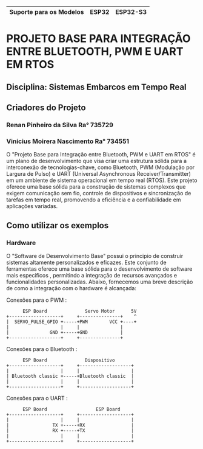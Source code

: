 | Suporte para os Modelos  | ESP32 | ESP32-S3 |
| ------------------------ | ----- | -------- |
# PROJETO BASE PARA INTEGRAÇÃO ENTRE BLUETOOTH, PWM E UART EM RTOS

## Disciplina: Sistemas Embarcos em Tempo Real 

## Criadores do Projeto
### Renan Pinheiro da Silva     Ra° 735729
### Vinicius Moirera Nascimento Ra° 734551

O "Projeto Base para Integração entre Bluetooth, PWM e UART em RTOS" é um plano de desenvolvimento que visa criar uma estrutura sólida para a interconexão de tecnologias-chave, como Bluetooth, PWM (Modulação por Largura de Pulso) e UART (Universal Asynchronous Receiver/Transmitter) em um ambiente de sistema operacional em tempo real (RTOS). Este projeto oferece uma base sólida para a construção de sistemas complexos que exigem comunicação sem fio, controle de dispositivos e sincronização de tarefas em tempo real, promovendo a eficiência e a confiabilidade em aplicações variadas.

## Como utilizar os exemplos

### Hardware


O "Software de Desenvolvimento Base" possui o principio de construir sistemas altamente personalizados e eficazes. Este conjunto de ferramentas oferece uma base sólida para o desenvolvimento de software mais especificos , permitindo a integração de recursos avançados e funcionalidades personalizadas. Abaixo, fornecemos uma breve descrição de como a integração com o hardware é alcançada:

Conexões para o PWM :

```
      ESP Board              Servo Motor      5V
+-------------------+     +---------------+    ^
|  SERVO_PULSE_GPIO +-----+PWM        VCC +----+
|                   |     |               |
|               GND +-----+GND            |
+-------------------+     +---------------+
```

Conexões para o Bluetooth :

```
      ESP Board              Dispositivo     
+-------------------+     +-------------------+    
|                   |     |                   |
| Bluetooth classic +-----+Bluetooth classic  |
|                   |     |                   |
+-------------------+     +-------------------+
```

Conexões para o UART :

```
      ESP Board                  ESP Board     
+-------------------+     +-------------------+    
|                   |     |                   |
|                TX +-----+RX                 |
|                RX +-----+TX                 |
|                   |     |                   |
+-------------------+     +-------------------+
```
